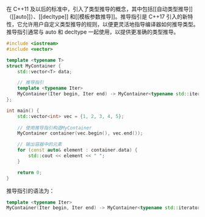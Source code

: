在 C++11 及以后的标准中，引入了类型推导的概念，其中包括[[自动类型推导]]（[[auto]]）、[[decltype]] 和[[模板参数推导]]。推导指引是 C++17 引入的新特性，它允许用户自定义类型推导的规则，以便更灵活地指导编译器如何推导类型。推导指引通常与 auto 和 decltype 一起使用，以提供更准确的类型推导。

```c++
#include <iostream>
#include <vector>

template <typename T>
struct MyContainer {
    std::vector<T> data;

    // 推导指引
    template <typename Iter>
    MyContainer(Iter begin, Iter end) -> MyContainer<typename std::iterator_traits<Iter>::value_type>;
};

int main() {
    std::vector<int> vec = {1, 2, 3, 4, 5};
    
    // 使用推导指引构造MyContainer
    MyContainer container(vec.begin(), vec.end());

    // 输出容器中的元素
    for (const auto& element : container.data) {
        std::cout << element << " ";
    }

    return 0;
}

```

推导指引的语法为：
```c++
template <typename Iter>
MyContainer(Iter begin, Iter end) -> MyContainer<typename std::iterator_traits<Iter>::value_type>;
```